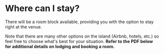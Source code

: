 # Where can I stay?

There will be a room block available, providing you with the option to stay right at the venue.

Note that there are many other options on the island (Airbnb, hotels, etc.) so feel free to choose what's best for your situation. 
**Refer to the PDF below for additional details on lodging and booking a room.**